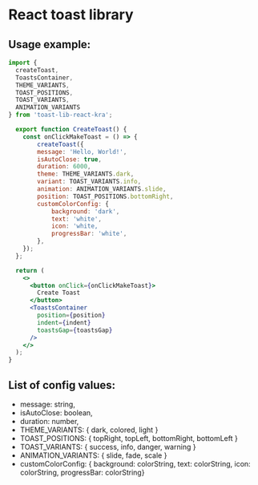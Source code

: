 # React toast library

## Usage example:

```jsx
import {
  createToast,
  ToastsContainer,
  THEME_VARIANTS,
  TOAST_POSITIONS,
  TOAST_VARIANTS,
  ANIMATION_VARIANTS
} from 'toast-lib-react-kra';

  export function CreateToast() {
    const onClickMakeToast = () => {
        createToast({
        message: 'Hello, World!',
        isAutoClose: true,
        duration: 6000,
        theme: THEME_VARIANTS.dark,
        variant: TOAST_VARIANTS.info,
        animation: ANIMATION_VARIANTS.slide,
        position: TOAST_POSITIONS.bottomRight,
        customColorConfig: {
            background: 'dark',
            text: 'white',
            icon: 'white,
            progressBar: 'white',
        },
    });
  };

  return (
    <>
      <button onClick={onClickMakeToast}>
        Create Toast
      </button>
      <ToastsContainer
        position={position}
        indent={indent}
        toastsGap={toastsGap}
      />
    </>
  );
}
```

## List of config values:

- message: string,
- isAutoClose: boolean,
- duration: number,
- THEME_VARIANTS: { dark, colored, light }
- TOAST_POSITIONS: { topRight, topLeft, bottomRight, bottomLeft }
- TOAST_VARIANTS: { success, info, danger, warning }
- ANIMATION_VARIANTS: { slide, fade, scale }
- customColorConfig: { background: colorString, text: colorString, icon: colorString, progressBar: colorString}
